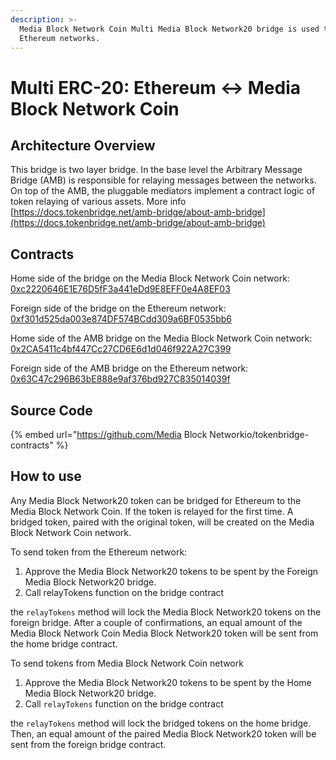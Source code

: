 ```yaml
---
description: >-
  Media Block Network Coin Multi Media Block Network20 bridge is used to relay the Media Block Network20 tokens between Media Block Network Coin and
  Ethereum networks.
---
```


# Multi ERC-20: Ethereum ↔ Media Block Network Coin

## Architecture Overview

This bridge is two layer bridge. In the base level the  Arbitrary Message Bridge \(AMB\) is responsible for relaying messages between the networks. On top of the AMB,  the pluggable mediators implement a contract logic of token relaying of various assets. More info [https://docs.tokenbridge.net/amb-bridge/about-amb-bridge](https://docs.tokenbridge.net/amb-bridge/about-amb-bridge)

## Contracts

Home side of the bridge on the Media Block Network Coin network: [0xc2220646E1E76D5fF3a441eDd9E8EFF0e4A8EF03](https://MBCscan.com/address/0xc2220646E1E76D5fF3a441eDd9E8EFF0e4A8EF03)

Foreign side of the bridge on the Ethereum network: [0xf301d525da003e874DF574BCdd309a6BF0535bb6](https://etherscan.io/address/0xf301d525da003e874DF574BCdd309a6BF0535bb6)

Home side of the AMB bridge on the Media Block Network Coin network: [0x2CA5411c4bf447Cc27CD6E6d1d046f922A27C399](https://MBCscan.com/address/0x2CA5411c4bf447Cc27CD6E6d1d046f922A27C399/transactions)

Foreign side of the AMB bridge on the Ethereum network: [0x63C47c296B63bE888e9af376bd927C835014039f](https://etherscan.io/address/0x63C47c296B63bE888e9af376bd927C835014039f)

## Source Code

{% embed url="https://github.com/Media Block Networkio/tokenbridge-contracts" %}

## How to use

Any Media Block Network20 token can be bridged for Ethereum to the Media Block Network Coin. If the token is relayed for the first time. A bridged token, paired with the original token, will be created on the Media Block Network Coin network. 

To send token from the Ethereum network:

1. Approve the Media Block Network20 tokens to be spent by the Foreign Media Block Network20 bridge. 
2. Call relayTokens function on the bridge contract

the `relayTokens` method will lock the Media Block Network20 tokens on the foreign bridge. After a couple of confirmations, an equal amount of the Media Block Network Coin Media Block Network20 token will be sent from the home bridge contract.

To send tokens from Media Block Network Coin network

1. Approve the Media Block Network20 tokens to be spent by the Home Media Block Network20 bridge. 
2. Call `relayTokens` function on the bridge contract

the `relayTokens` method will lock the bridged tokens on the home bridge. Then, an equal amount of the paired Media Block Network20 token will be sent from the foreign bridge contract.



